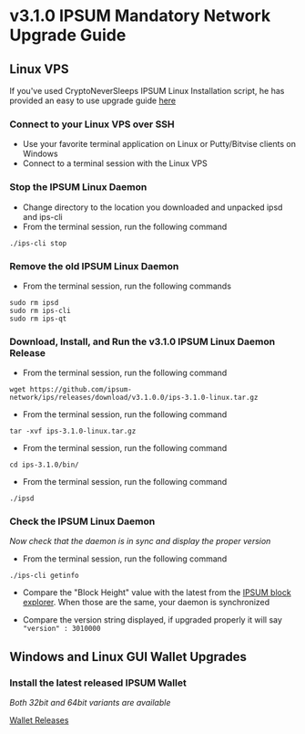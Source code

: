 # v3.1.0 IPSUM Mandatory Network Upgrade Guide

## Linux VPS

If you've used CryptoNeverSleeps IPSUM Linux Installation script, he has provided an easy to use upgrade guide [here](UPDATE-SCRIPT.md)

### Connect to your Linux VPS over SSH

  * Use your favorite terminal application on Linux or Putty/Bitvise clients on Windows
  * Connect to a terminal session with the Linux VPS

### Stop the IPSUM Linux Daemon

  * Change directory to the location you downloaded and unpacked ipsd and ips-cli
  * From the terminal session, run the following command
  ```
  ./ips-cli stop
  ```

### Remove the old IPSUM Linux Daemon

  * From the terminal session, run the following commands
  ```
  sudo rm ipsd
  sudo rm ips-cli
  sudo rm ips-qt
  ```

### Download, Install, and Run the v3.1.0 IPSUM Linux Daemon Release

  * From the terminal session, run the following command
  ```
  wget https://github.com/ipsum-network/ips/releases/download/v3.1.0.0/ips-3.1.0-linux.tar.gz
  ```

  * From the terminal session, run the following command
  ```
  tar -xvf ips-3.1.0-linux.tar.gz
  ```

  * From the terminal session, run the following command
  ```
  cd ips-3.1.0/bin/
  ```

  * From the terminal session, run the following command
  ```
  ./ipsd
  ```

### Check the IPSUM Linux Daemon 
*Now check that the daemon is in sync and display the proper version*

  * From the terminal session, run the following command
  ```
  ./ips-cli getinfo
  ```

  * Compare the "Block Height" value with the latest from the [IPSUM block explorer](https://explorer.ipsum.network/). When those are the same, your daemon is synchronized

  * Compare the version string displayed, if upgraded properly it will say ```"version" : 3010000```

## Windows and Linux GUI Wallet Upgrades

### Install the latest released IPSUM Wallet
*Both 32bit and 64bit variants are available* 

[Wallet Releases](https://github.com/ipsum-network/ips/releases)


